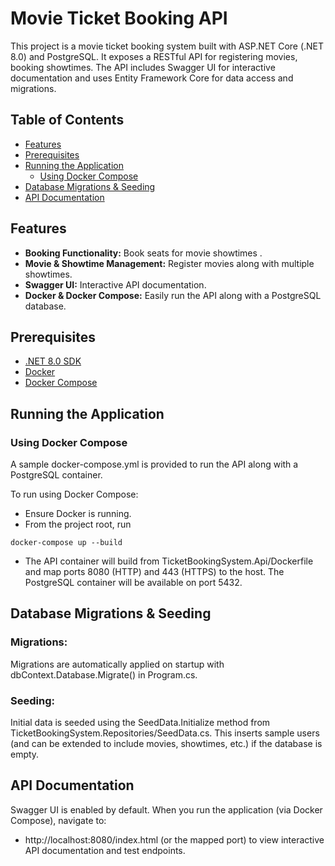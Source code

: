 # Movie Ticket Booking API

This project is a movie ticket booking system built with ASP.NET Core (.NET 8.0) and PostgreSQL. It exposes a RESTful API for registering movies, booking showtimes. The API includes Swagger UI for interactive documentation and uses Entity Framework Core for data access and migrations.

## Table of Contents

- [Features](#features)
- [Prerequisites](#prerequisites)
- [Running the Application](#running-the-application)
  - [Using Docker Compose](#using-docker-compose)
- [Database Migrations & Seeding](#database-migrations--seeding)
- [API Documentation](#api-documentation)

## Features

- **Booking Functionality:** Book seats for movie showtimes .
- **Movie & Showtime Management:** Register movies along with multiple showtimes.
- **Swagger UI:** Interactive API documentation.
- **Docker & Docker Compose:** Easily run the API along with a PostgreSQL database.

## Prerequisites

- [.NET 8.0 SDK](https://dotnet.microsoft.com/download/dotnet/8.0)
- [Docker](https://www.docker.com/)
- [Docker Compose](https://docs.docker.com/compose/)

## Running the Application

### Using Docker Compose
A sample docker-compose.yml is provided to run the API along with a PostgreSQL container. 

To run using Docker Compose:

- Ensure Docker is running.
- From the project root, run

`docker-compose up --build`

- The API container will build from TicketBookingSystem.Api/Dockerfile and map ports 8080 (HTTP) and 443 (HTTPS) to the host. The PostgreSQL container will be available on port 5432.

## Database Migrations & Seeding
### Migrations:
Migrations are automatically applied on startup with dbContext.Database.Migrate() in Program.cs.

### Seeding:
Initial data is seeded using the SeedData.Initialize method from TicketBookingSystem.Repositories/SeedData.cs. This inserts sample users (and can be extended to include movies, showtimes, etc.) if the database is empty.

## API Documentation

Swagger UI is enabled by default. When you run the application (via Docker Compose), navigate to:

- http://localhost:8080/index.html (or the mapped port) to view interactive API documentation and test endpoints.